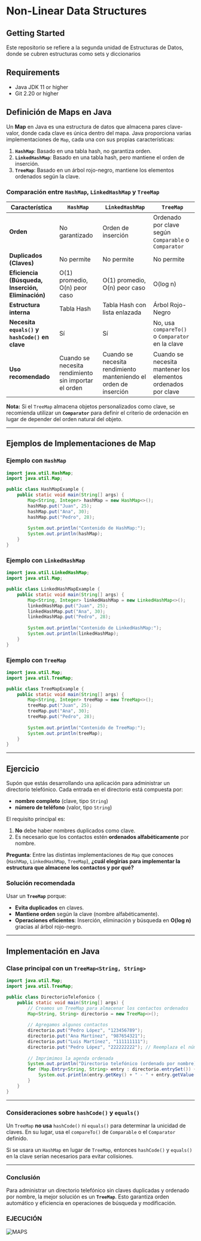 # Non-Linear Data Structures 

## Getting Started

Este repositorio se refiere a la segunda unidad de Estructuras de Datos, donde se cubren estructuras como sets y diccionarios
## Requirements
- Java JDK 11 or higher
- Git 2.20 or higher


## Definición de Maps en Java

Un **Map** en Java es una estructura de datos que almacena pares clave-valor, donde cada clave es única dentro del mapa. Java proporciona varias implementaciones de `Map`, cada una con sus propias características:

1. **`HashMap`**: Basado en una tabla hash, no garantiza orden.
2. **`LinkedHashMap`**: Basado en una tabla hash, pero mantiene el orden de inserción.
3. **`TreeMap`**: Basado en un árbol rojo-negro, mantiene los elementos ordenados según la clave.

### Comparación entre `HashMap`, `LinkedHashMap` y `TreeMap`

| Característica      | `HashMap`          | `LinkedHashMap`      | `TreeMap`           |
|----------------------|-------------------|---------------------|---------------------|
| **Orden**           | No garantizado     | Orden de inserción  | Ordenado por clave según `Comparable` o `Comparator` |
| **Duplicados (Claves)** | No permite         | No permite         | No permite         |
| **Eficiencia (Búsqueda, Inserción, Eliminación)** | O(1) promedio, O(n) peor caso | O(1) promedio, O(n) peor caso | O(log n) |
| **Estructura interna** | Tabla Hash        | Tabla Hash con lista enlazada | Árbol Rojo-Negro |
| **Necesita `equals()` y `hashCode()` en clave** | Sí                 | Sí                 | No, usa `compareTo()` o `Comparator` en la clave |
| **Uso recomendado** | Cuando se necesita rendimiento sin importar el orden | Cuando se necesita rendimiento manteniendo el orden de inserción | Cuando se necesita mantener los elementos ordenados por clave |

**Nota:** Si el `TreeMap` almacena objetos personalizados como clave, se recomienda utilizar un **`Comparator`** para definir el criterio de ordenación en lugar de depender del orden natural del objeto.

---

## Ejemplos de Implementaciones de Map

### Ejemplo con `HashMap`
```java
import java.util.HashMap;
import java.util.Map;

public class HashMapExample {
    public static void main(String[] args) {
        Map<String, Integer> hashMap = new HashMap<>();
        hashMap.put("Juan", 25);
        hashMap.put("Ana", 30);
        hashMap.put("Pedro", 28);
        
        System.out.println("Contenido de HashMap:");
        System.out.println(hashMap);
    }
}
```

### Ejemplo con `LinkedHashMap`
```java
import java.util.LinkedHashMap;
import java.util.Map;

public class LinkedHashMapExample {
    public static void main(String[] args) {
        Map<String, Integer> linkedHashMap = new LinkedHashMap<>();
        linkedHashMap.put("Juan", 25);
        linkedHashMap.put("Ana", 30);
        linkedHashMap.put("Pedro", 28);
        
        System.out.println("Contenido de LinkedHashMap:");
        System.out.println(linkedHashMap);
    }
}
```

### Ejemplo con `TreeMap`
```java
import java.util.Map;
import java.util.TreeMap;

public class TreeMapExample {
    public static void main(String[] args) {
        Map<String, Integer> treeMap = new TreeMap<>();
        treeMap.put("Juan", 25);
        treeMap.put("Ana", 30);
        treeMap.put("Pedro", 28);
        
        System.out.println("Contenido de TreeMap:");
        System.out.println(treeMap);
    }
}
```

---

## Ejercicio

Supón que estás desarrollando una aplicación para administrar un directorio telefónico. Cada entrada en el directorio está compuesta por:
- **nombre completo** (clave, tipo `String`)
- **número de teléfono** (valor, tipo `String`)

El requisito principal es:
1. **No** debe haber nombres duplicados como clave.
2. Es necesario que los contactos estén **ordenados alfabéticamente** por nombre.

**Pregunta**: Entre las distintas implementaciones de `Map` que conoces (`HashMap`, `LinkedHashMap`, `TreeMap`), **¿cuál elegirías para implementar la estructura que almacene los contactos y por qué?**

### Solución recomendada

Usar un **`TreeMap`** porque:
- **Evita duplicados** en claves.
- **Mantiene orden** según la clave (nombre alfabéticamente).
- **Operaciones eficientes**: Inserción, eliminación y búsqueda en **O(log n)** gracias al árbol rojo-negro.

---

## Implementación en Java

### Clase principal con un `TreeMap<String, String>`

```java
import java.util.Map;
import java.util.TreeMap;

public class DirectorioTelefonico {
    public static void main(String[] args) {
        // Creamos un TreeMap para almacenar los contactos ordenados
        Map<String, String> directorio = new TreeMap<>();
        
        // Agregamos algunos contactos
        directorio.put("Pedro López", "123456789");
        directorio.put("Ana Martínez", "987654321");
        directorio.put("Luis Martínez", "111111111");
        directorio.put("Pedro López", "222222222"); // Reemplaza el número anterior
        
        // Imprimimos la agenda ordenada
        System.out.println("Directorio telefónico (ordenado por nombre):");
        for (Map.Entry<String, String> entry : directorio.entrySet()) {
            System.out.println(entry.getKey() + " - " + entry.getValue());
        }
    }
}
```

---

### Consideraciones sobre `hashCode()` y `equals()`

Un `TreeMap` **no usa** `hashCode()` ni `equals()` para determinar la unicidad de claves. En su lugar, usa el `compareTo()` de `Comparable` o el `Comparator` definido.

Si se usara un `HashMap` en lugar de `TreeMap`, entonces `hashCode()` y `equals()` en la clave serían necesarios para evitar colisiones.

---

### Conclusión
Para administrar un directorio telefónico sin claves duplicadas y ordenado por nombre, la mejor solución es un **`TreeMap`**. Esto garantiza orden automático y eficiencia en operaciones de búsqueda y modificación.

### EJECUCIÓN

![MAPS](https://github.com/user-attachments/assets/0f4a3390-2616-4673-9b17-b743ad1d1b90)

